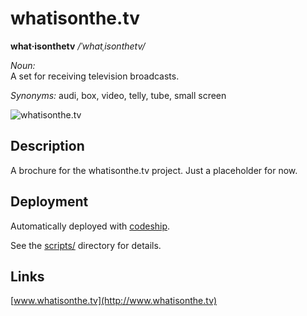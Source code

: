 # whatisonthe.tv 

**what·isonthetv**  */ˈwhatˌisonthetv/*

*Noun:*  
A set for receiving television broadcasts.

*Synonyms:*	
 audi, box, video, telly, tube, small screen

![whatisonthe.tv](http://cl.ly/image/232P2v2a0I3Y/Screen%20Shot%202015-04-10%20at%2019.40.40.png "whatisonthe.tv")

## Description

A brochure for the whatisonthe.tv project. Just a placeholder for now.

## Deployment

Automatically deployed with [codeship](http://www.codeship.com).

See the [scripts/](https://github.com/swmcc/whatisonthe.tv/scripts/) directory for details.

## Links

[www.whatisonthe.tv](http://www.whatisonthe.tv) 
